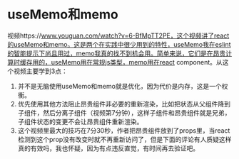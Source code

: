# useMemo和memo
视频https://www.youguan.com/watch?v=6-BfMpTT2PE，这个视频讲了react的useMemo和memo。这是两个在实践中很少用到的特性，useMemo我在eslint的智能提示下尚且用过，memo我真的找不到机会用。简单来说，它们是在昂贵计算时缓存用的，useMemo用在常规js类型，memo用在react component。从这个视频主要学到3点：
1. 并不是无脑使用useMemo和memo就是优化，因为代价是内存，这是一个权衡。
1. 优先使用其他方法阻止昂贵组件非必要的重新渲染，比如把状态从父组件降到子组件，然后分离子组件（视频第7分钟），这样子组件和昂贵组件就是兄弟，子组件状态的变更不会让昂贵组件重新渲染。
1. 这个视频里最大的技巧在7分30秒，作者把昂贵组件放到了props里，当react检测到这个prop没有改变时就不再重新访问了，但是下面的评论有人质疑这样真的有效吗，我也怀疑，因为有点违反直觉，有时间再去验证吧。